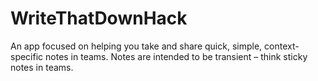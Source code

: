 # WriteThatDownHack
An app focused on helping you take and share quick, simple, context-specific notes in teams. Notes are intended to be transient – think sticky notes in teams.
